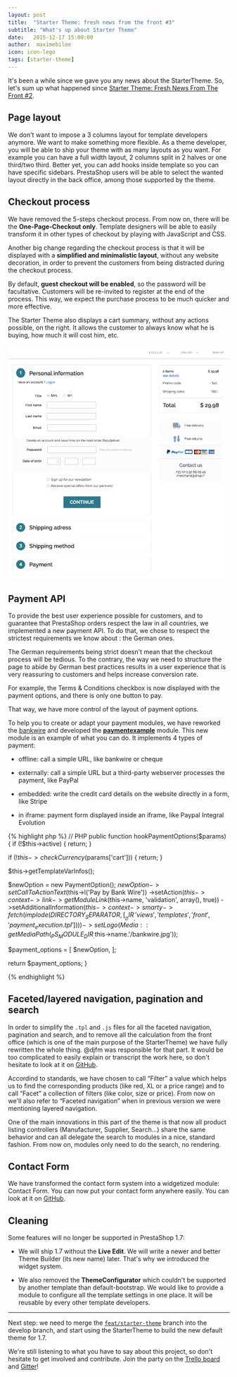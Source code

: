 ```yaml
---
layout: post
title:  "Starter Theme: fresh news from the front #3"
subtitle: "What's up about Starter Theme"
date:   2015-12-17 15:00:00
author:  maximebiloe
icon: icon-lego
tags: [starter-theme]
---
```


It's been a while since we gave you any news about the StarterTheme. So, let's sum up what happened since [Starter Theme: Fresh News From The Front #2](http://build.prestashop.com/news/starter-theme-news-2/).

## Page layout

We don't want to impose a 3 columns layout for template developers anymore. We want to make something more flexible. As a theme developer, you will be able to ship your theme with as many layouts as you want. For example you can have a full width layout, 2 columns split in 2 halves or one third/two third. Better yet, you can add hooks inside template so you can have specific sidebars. PrestaShop users will be able to select the wanted layout directly in the back office, among those supported by the theme.

## Checkout process

We have removed the 5-steps checkout process. From now on, there will be the **One-Page-Checkout only**. Template designers will be able to easily transform it in other types of checkout by playing with JavaScript and CSS.

Another big change regarding the checkout process is that it will be displayed with a **simplified and minimalistic layout**, without any website decoration, in order to prevent the customers from being distracted during the checkout process.

By default, **guest checkout will be enabled**, so the password will be facultative. Customers will be re-invited to register at the end of the process. This way, we expect the purchase process to be much quicker and more effective.

The Starter Theme also displays a cart summary, without any actions possible, on the right. It allows the customer to always know what he is buying, how much it will cost him, etc.

![PrestaShop New Checkout Process](/assets/images/2015/12/new_checkout_process.png)

## Payment API

To provide the best user experience possible for customers, and to guarantee that PrestaShop orders respect the law in all countries, we implemented a new payment API. To do that, we chose to respect the strictest requirements we know about : the German ones.

The German requirements being strict doesn't mean that the checkout process will be tedious. To the contrary, the way we need to structure the page to abide by German best practices results in a user experience that is very reassuring to customers and helps increase conversion rate.

For example, the Terms & Conditions checkbox is now displayed with the payment options, and there is only one button to pay.

That way, we have more control of the layout of payment options.

To help you to create or adapt your payment modules, we have reworked the [bankwire](https://github.com/PrestaShop/bankwire/tree/feat/starter-theme) and developed the **[paymentexample](https://github.com/PrestaShop/paymentexample)** module. This new module is an example of what you can do. It implements 4 types of payment:

* offline: call a simple URL, like bankwire or cheque

* externally: call a simple URL but a third-party webserver processes the payment, like PayPal

* embedded: write the credit card details on the website directly in a form, like Stripe

* in iframe: payment form displayed inside an iframe, like Paypal Integral Evolution

{% highlight php %}
// PHP
public function hookPaymentOptions($params)
{
  if (!$this->active) {
      return;
  }

  if (!$this->checkCurrency($params['cart'])) {
      return;
  }

  $this->getTemplateVarInfos();

  $newOption = new PaymentOption();
  $newOption->setCallToActionText($this->l('Pay by Bank Wire'))
                ->setAction($this->context->link->getModuleLink($this->name, 'validation', array(), true))
                ->setAdditionalInformation($this->context->smarty->fetch(implode(DIRECTORY_SEPARATOR, [__DIR__, 'views', 'templates', 'front', 'payment_execution.tpl'])))
                ->setLogo(Media::getMediaPath(_PS_MODULE_DIR_.$this->name.'/bankwire.jpg'));

  $payment_options = [
      $newOption,
  ];

  return $payment_options;
}

{% endhighlight %}

## Faceted/layered navigation, pagination and search

In order to simplify the `.tpl` and `.js` files for all the faceted navigation, pagination and search, and to remove all the calculation from the front office (which is one of the main purpose of the StarterTheme) we have fully rewritten the whole thing. @djfm was responsible for that part. It would be too complicated to easily explain or transcript the work here, so don't hesitate to look at it on [GitHub](https://github.com/PrestaShop/PrestaShop/pull/4548/files).

Accordind to standards, we have chosen to call “Filter” a value which helps us to find the corresponding products (like red, XL or a price range) and to call “Facet” a collection of filters (like color, size or price). From now on we'll also refer to “Faceted navigation” when in previous version we were mentioning layered navigation.

One of the main innovations in this part of the theme is that now all product listing controllers (Manufacturer, Supplier, Search...) share the same behavior and can all delegate the search to modules in a nice, standard fashion. From now on, modules only need to do the search, no rendering.

## Contact Form

We have transformed the contact form system into a widgetized module: Contact Form. You can now put your contact form anywhere easily. You can look at it on [GitHub](https://github.com/PrestaShop/contactform).

## Cleaning

Some features will no longer be supported in PrestaShop 1.7:

* We will ship 1.7 without the **Live Edit**. We will write a newer and better Theme Builder (its new name) later. That's why we introduced the widget system.

* We also removed the **ThemeConfigurator** which couldn't be supported by another template than default-bootstrap. We would like to provide a module to configure all the template settings in one place. It will be reusable by every other template developers.

-----------------

Next step: we need to merge the [`feat/starter-theme`](https://github.com/PrestaShop/PrestaShop/tree/feat/starter-theme) branch into the develop branch, and start using the StarterTheme to build the new default theme for 1.7.

We're still listening to what you have to say about this project, so don't hesitate to get involved and contribute. Join the party on the [Trello board](https://trello.com/b/FPwYidfj/prestashop-startertheme) and [Gitter](https://gitter.im/PrestaShop/StarterTheme)!
